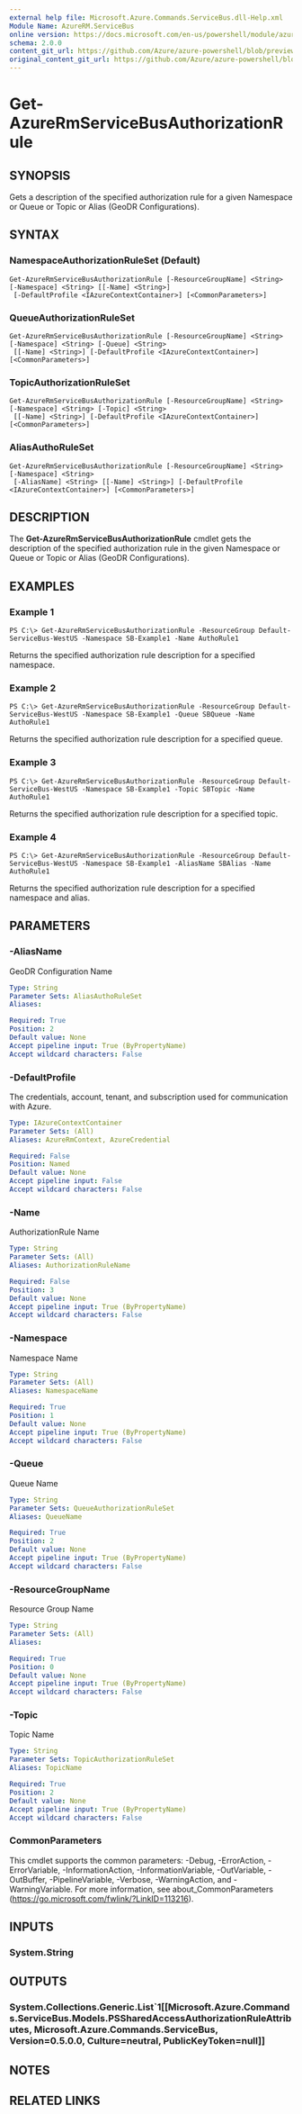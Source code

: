 ```yaml
---
external help file: Microsoft.Azure.Commands.ServiceBus.dll-Help.xml
Module Name: AzureRM.ServiceBus
online version: https://docs.microsoft.com/en-us/powershell/module/azurerm.servicebus/get-azurermservicebusauthorizationrule
schema: 2.0.0
content_git_url: https://github.com/Azure/azure-powershell/blob/preview/src/ResourceManager/ServiceBus/Commands.ServiceBus/help/Get-AzureRmServiceBusAuthorizationRule.md
original_content_git_url: https://github.com/Azure/azure-powershell/blob/preview/src/ResourceManager/ServiceBus/Commands.ServiceBus/help/Get-AzureRmServiceBusAuthorizationRule.md
---
```


# Get-AzureRmServiceBusAuthorizationRule

## SYNOPSIS
Gets a description of the specified authorization rule for a given Namespace or Queue or Topic or Alias (GeoDR Configurations). 


## SYNTAX

### NamespaceAuthorizationRuleSet (Default)
```
Get-AzureRmServiceBusAuthorizationRule [-ResourceGroupName] <String> [-Namespace] <String> [[-Name] <String>]
 [-DefaultProfile <IAzureContextContainer>] [<CommonParameters>]
```

### QueueAuthorizationRuleSet
```
Get-AzureRmServiceBusAuthorizationRule [-ResourceGroupName] <String> [-Namespace] <String> [-Queue] <String>
 [[-Name] <String>] [-DefaultProfile <IAzureContextContainer>] [<CommonParameters>]
```

### TopicAuthorizationRuleSet
```
Get-AzureRmServiceBusAuthorizationRule [-ResourceGroupName] <String> [-Namespace] <String> [-Topic] <String>
 [[-Name] <String>] [-DefaultProfile <IAzureContextContainer>] [<CommonParameters>]
```

### AliasAuthoRuleSet
```
Get-AzureRmServiceBusAuthorizationRule [-ResourceGroupName] <String> [-Namespace] <String>
 [-AliasName] <String> [[-Name] <String>] [-DefaultProfile <IAzureContextContainer>] [<CommonParameters>]
```

## DESCRIPTION
The **Get-AzureRmServiceBusAuthorizationRule** cmdlet gets the description of the specified authorization rule in the given Namespace or Queue or Topic or Alias (GeoDR Configurations).

## EXAMPLES

### Example 1
```
PS C:\> Get-AzureRmServiceBusAuthorizationRule -ResourceGroup Default-ServiceBus-WestUS -Namespace SB-Example1 -Name AuthoRule1
```

Returns the specified authorization rule description for a specified namespace.

### Example 2
```
PS C:\> Get-AzureRmServiceBusAuthorizationRule -ResourceGroup Default-ServiceBus-WestUS -Namespace SB-Example1 -Queue SBQueue -Name AuthoRule1
```

Returns the specified authorization rule description for a specified queue.

### Example 3
```
PS C:\> Get-AzureRmServiceBusAuthorizationRule -ResourceGroup Default-ServiceBus-WestUS -Namespace SB-Example1 -Topic SBTopic -Name AuthoRule1
```

Returns the specified authorization rule description for a specified topic.

### Example 4
```
PS C:\> Get-AzureRmServiceBusAuthorizationRule -ResourceGroup Default-ServiceBus-WestUS -Namespace SB-Example1 -AliasName SBAlias -Name AuthoRule1
```

Returns the specified authorization rule description for a specified namespace and alias.

## PARAMETERS

### -AliasName
GeoDR Configuration Name

```yaml
Type: String
Parameter Sets: AliasAuthoRuleSet
Aliases:

Required: True
Position: 2
Default value: None
Accept pipeline input: True (ByPropertyName)
Accept wildcard characters: False
```

### -DefaultProfile
The credentials, account, tenant, and subscription used for communication with Azure.

```yaml
Type: IAzureContextContainer
Parameter Sets: (All)
Aliases: AzureRmContext, AzureCredential

Required: False
Position: Named
Default value: None
Accept pipeline input: False
Accept wildcard characters: False
```

### -Name
AuthorizationRule Name

```yaml
Type: String
Parameter Sets: (All)
Aliases: AuthorizationRuleName

Required: False
Position: 3
Default value: None
Accept pipeline input: True (ByPropertyName)
Accept wildcard characters: False
```

### -Namespace
Namespace Name

```yaml
Type: String
Parameter Sets: (All)
Aliases: NamespaceName

Required: True
Position: 1
Default value: None
Accept pipeline input: True (ByPropertyName)
Accept wildcard characters: False
```

### -Queue
Queue Name

```yaml
Type: String
Parameter Sets: QueueAuthorizationRuleSet
Aliases: QueueName

Required: True
Position: 2
Default value: None
Accept pipeline input: True (ByPropertyName)
Accept wildcard characters: False
```

### -ResourceGroupName
Resource Group Name

```yaml
Type: String
Parameter Sets: (All)
Aliases:

Required: True
Position: 0
Default value: None
Accept pipeline input: True (ByPropertyName)
Accept wildcard characters: False
```

### -Topic
Topic Name

```yaml
Type: String
Parameter Sets: TopicAuthorizationRuleSet
Aliases: TopicName

Required: True
Position: 2
Default value: None
Accept pipeline input: True (ByPropertyName)
Accept wildcard characters: False
```

### CommonParameters
This cmdlet supports the common parameters: -Debug, -ErrorAction, -ErrorVariable, -InformationAction, -InformationVariable, -OutVariable, -OutBuffer, -PipelineVariable, -Verbose, -WarningAction, and -WarningVariable.
For more information, see about_CommonParameters (https://go.microsoft.com/fwlink/?LinkID=113216).

## INPUTS

### System.String


## OUTPUTS

### System.Collections.Generic.List`1[[Microsoft.Azure.Commands.ServiceBus.Models.PSSharedAccessAuthorizationRuleAttributes, Microsoft.Azure.Commands.ServiceBus, Version=0.5.0.0, Culture=neutral, PublicKeyToken=null]]


## NOTES

## RELATED LINKS
